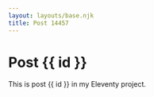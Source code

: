 ```yaml
---
layout: layouts/base.njk
title: Post 14457
---
```


# Post {{ id }}

This is post {{ id }} in my Eleventy project.
